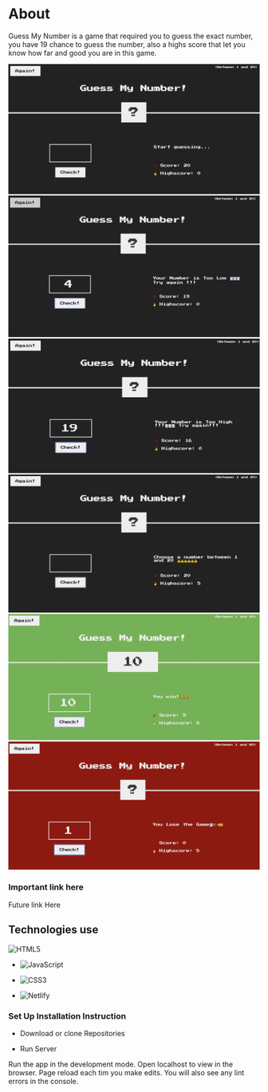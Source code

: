 # About  

Guess My Number is a game that required you to guess the exact number, you have 19 chance to guess the number, also a highs score that let you know how far and good you are in this game.

![<img src="./Images/Number%201.jpg" width="190"/>](./Images/Number%201.jpg)
![Number](./Images/Number%202.jpg)
![Number](./Images/Number%203.jpg)
![Number](./Images/Number%204.jpg)
![Number](./Images/Number%205.jpg)
![Number](./Images/Number%206.jpg)







### Important link here 
 Future link Here




## Technologies use 

![HTML5](https://img.shields.io/badge/html5-%23E34F26.svg?style=for-the-badge&logo=html5&logoColor=white)

- ![JavaScript](https://img.shields.io/badge/javascript-%23323330.svg?style=for-the-badge&logo=javascript&logoColor=%23F7DF1E)


- ![CSS3](https://img.shields.io/badge/css3-%231572B6.svg?style=for-the-badge&logo=css3&logoColor=white)


- ![Netlify](https://img.shields.io/badge/netlify-%23000000.svg?style=for-the-badge&logo=netlify&logoColor=#00C7B7)




### Set Up Installation Instruction 

- Download or clone Repositories 

-  Run Server 

Run the app in the development mode. Open localhost to view in the browser.
Page reload each tim you make edits. You will also see any lint errors in the console.
